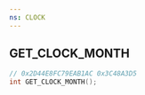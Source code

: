 ```yaml
---
ns: CLOCK
---
```

## GET_CLOCK_MONTH

```c
// 0x2D44E8FC79EAB1AC 0x3C48A3D5
int GET_CLOCK_MONTH();
```

